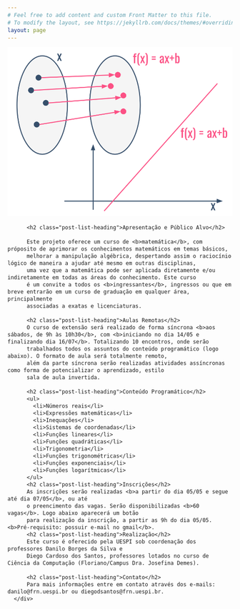 ```yaml
---
# Feel free to add content and custom Front Matter to this file.
# To modify the layout, see https://jekyllrb.com/docs/themes/#overriding-theme-defaults
layout: page
---
```


<main class="page-content" aria-label="Content">
<div class="home">
          <img src="/assets/images/capa.png" alt="" class="full">

          <h2 class="post-list-heading">Apresentação e Público Alvo</h2>

          Este projeto oferece um curso de <b>matemática</b>, com próposito de aprimorar os conhecimentos matemáticos em temas básicos,
          melhorar a manipulação algébrica, despertando assim o raciocínio lógico de maneira a ajudar até mesmo em outras disciplinas, 
          uma vez que a matemática pode ser aplicada diretamente e/ou indiretamente em todas as áreas do conhecimento. Este curso
          é um convite a todos os <b>ingressantes</b>, ingressos ou que em breve entrarão em um curso de graduação em qualquer área, principalmente
          associadas a exatas e licenciaturas.

          <h2 class="post-list-heading">Aulas Remotas</h2>
          O curso de extensão será realizado de forma síncrona <b>aos sábados, de 9h às 10h30</b>, com <b>iniciando no dia 14/05 e finalizando dia 16/07</b>. Totalizando 10 encontros, onde serão
          trabalhados todos os assuntos do conteúdo programático (logo abaixo). O formato de aula será totalmente remoto,
          além da parte síncrona serão realizadas atividades assíncronas como forma de potencializar o aprendizado, estilo
          sala de aula invertida.

          <h2 class="post-list-heading">Conteúdo Programático</h2>
          <ul>
            <li>Números reais</li>
            <li>Expressões matemáticas</li>
            <li>Inequações</li>
            <li>Sistemas de coordenadas</li>
            <li>Funções lineares</li>
            <li>Funções quadráticas</li>
            <li>Trigonometria</li>
            <li>Funções trigonométricas</li>
            <li>Funções exponenciais</li>
            <li>Funções logarítmicas</li>
          </ul>
          <h2 class="post-list-heading">Inscrições</h2>
          As inscrições serão realizadas <b>a partir do dia 05/05 e segue até dia 07/05</b>, ou até 
          o preencimento das vagas. Serão disponibilizadas <b>60 vagas</b>. Logo abaixo aparecerá um botão
          para realização da inscrição, a partir as 9h do dia 05/05. <b>Pré-requisito: possuir e-mail no gmail</b>.
          <h2 class="post-list-heading">Realização</h2>
          Este curso é oferecido pela UESPI sob coordenação dos professores Danilo Borges da Silva e
          Diego Cardoso dos Santos, professores lotados no curso de Ciência da Computação (Floriano/Campus Dra. Josefina Demes).

          <h2 class="post-list-heading">Contato</h2>
          Para mais informações entre em contato através dos e-mails: danilo@frn.uespi.br ou diegodsantos@frn.uespi.br.
      </div>
</main>